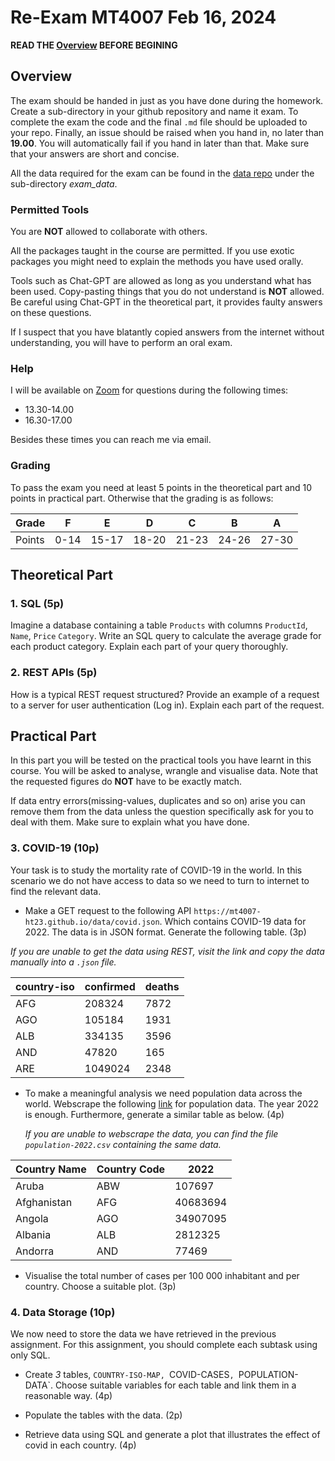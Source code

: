 # Re-Exam MT4007 Feb 16, 2024

**READ THE [Overview](#overview) BEFORE BEGINING**

## Overview 

The exam should be handed in just as you have done during the homework. Create a
sub-directory in your github repository and name it exam. To complete the exam
the code and the final `.md` file should be uploaded to your repo. Finally, an
issue should be raised when you hand in, no later than **19.00**. You will
automatically fail if you hand in later than that. Make sure that your answers
are short and concise.

All the data required for the exam can be found in the [data
repo](https://github.com/mt4007-ht23/data) under the sub-directory *exam_data*.

### Permitted Tools

You are **NOT** allowed to collaborate with others.

All the packages taught in the course are permitted. If you use exotic packages
you might need to explain the methods you have used orally. 

Tools such as Chat-GPT are allowed as long as you understand what has been used.
Copy-pasting things that you do not understand is **NOT** allowed. Be careful
using Chat-GPT in the theoretical part, it provides faulty answers on these
questions. 

If I suspect that you have blatantly copied answers from the internet without
understanding, you will have to perform an oral exam.

### Help

I will be available on [Zoom](https://stockholmuniversity.zoom.us/j/6254185246) for questions during the following times:
- 13.30-14.00
- 16.30-17.00 

Besides these times you can reach me via email.

### Grading

To pass the exam you need at least 5 points in the theoretical part and 10
points in practical part. Otherwise that the grading is as follows:

| Grade  | F  | E  | D  | C  | B  | A  |
|--------|----|----|----|----|----|----|
| Points | 0-14 | 15-17 | 18-20 | 21-23 | 24-26 | 27-30 |

## Theoretical Part

### 1. SQL (5p)

Imagine a database containing a table `Products` with columns `ProductId`,
`Name`, `Price` `Category`. Write an SQL query to calculate the average grade
for each product category. Explain each part of your query thoroughly.

### 2. REST APIs (5p)

How is a typical REST request structured? Provide an example of a request
to a server for user authentication (Log in). Explain each part of the request. 

## Practical Part

In this part you will be tested on the practical tools you have learnt in this
course. You will be asked to analyse, wrangle and visualise data. Note that the
requested figures do **NOT** have to be exactly match. 

If data entry errors(missing-values, duplicates and so on) arise you can remove
them from the data unless the question specifically ask for you to deal with
them. Make sure to explain what you have done.

### 3. COVID-19 (10p)

Your task is to study the mortality rate of COVID-19 in the world. In this
scenario we do not have access to data so we need to turn to internet to find
the relevant data.

- Make a GET request to the following API
  `https://mt4007-ht23.github.io/data/covid.json`. Which contains COVID-19 data
  for 2022. The data is in JSON format. Generate the following table. (3p)

*If you are unable to get the data using REST, visit the link and copy the
data manually into a `.json` file.*

| country-iso | confirmed | deaths |
|-------------|-----------|--------|
| AFG         | 208324    | 7872   |
| AGO         | 105184    | 1931   |
| ALB         | 334135    | 3596   |
| AND         | 47820     | 165    |
| ARE         | 1049024   | 2348   |


- To make a meaningful analysis we need population data across the world.
  Webscrape the following
  [link](https://www.populationu.com/gen/population-by-country) for population
  data. The year 2022 is enough. Furthermore, generate a similar table as below. (4p)

  *If you are unable to webscrape the data, you can find the file
  `population-2022.csv` containing the same data.*

| Country Name | Country Code | 2022     |
|--------------|--------------|----------|
| Aruba        | ABW          | 107697   |
| Afghanistan  | AFG          | 40683694 |
| Angola       | AGO          | 34907095 |
| Albania      | ALB          | 2812325  |
| Andorra      | AND          | 77469    |

- Visualise the total number of cases per 100 000
  inhabitant and per country. Choose a suitable plot. (3p)

### 4. Data Storage (10p)

We now need to store the data we have retrieved in the previous assignment. For
this assignment, you should complete each subtask using only SQL. 

- Create *3* tables, `COUNTRY-ISO-MAP, `COVID-CASES`, `POPULATION-DATA`. Choose
  suitable variables for each table and link them in a reasonable way. (4p)

- Populate the tables with the data. (2p)

- Retrieve data using SQL and generate a plot that illustrates the effect of
  covid in each country. (4p)



